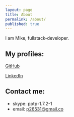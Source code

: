 ```yaml
---
layout: page
title: About
permalink: /about/
published: true
---
```


I am Mike, fullstack-developer.


## My profiles:
[GitHub](https://github.com/pptp)

[LinkedIn](https://www.linkedin.com/in/mike-balashov/)



## Contact me:
- skype: pptp-1.7.2-1
- email: p26531@gmail.co
